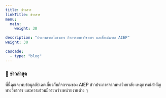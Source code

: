 ```yaml
---
title: ข่าวสาร
linkTitle: ข่าวสาร
menu:
  main: 
    weight: 30

description: "ประกาศจากโครงการ กิจกรรมทางวิชาการ และสื่อเด่นจาก AIEP"
weight: 30

cascade:
  - type: "blog"
---
```


### 📰 ข่าวล่าสุด

ที่นี่คุณจะพบข้อมูลอัปเดตเกี่ยวกับกิจกรรมของ AIEP ข่าวประกาศจากมหาวิทยาลัย เหตุการณ์สำคัญทางวิชาการ และความร่วมมือระหว่างหน่วยงานต่าง ๆ
